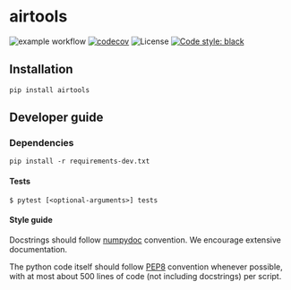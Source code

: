 # airtools

![example workflow](https://github.com/project-bluebird/airtools/actions/workflows/unit-tests.yml/badge.svg)
[![codecov](https://codecov.io/gh/project-bluebird/airtools/branch/main/graph/badge.svg?token=58uMq5hbNt)](https://codecov.io/gh/project-bluebird/airtools)
![License](https://img.shields.io/github/license/project-bluebird/airtools)
[![Code style: black](https://img.shields.io/badge/code%20style-black-000000.svg)](https://github.com/psf/black)

## Installation

```{bash}
pip install airtools
```

## Developer guide

### Dependencies

```{bash}
pip install -r requirements-dev.txt
```

#### Tests

```{bash}
$ pytest [<optional-arguments>] tests
```

#### Style guide

Docstrings should follow [numpydoc](https://numpydoc.readthedocs.io/en/latest/format.html) convention.
We encourage extensive documentation.

The python code itself should follow [PEP8](https://www.python.org/dev/peps/pep-0008/) convention whenever possible, with at most about 500 lines of code (not including docstrings) per script.
